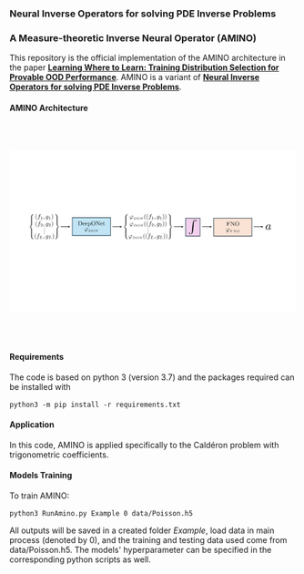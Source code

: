 ### Neural Inverse Operators for solving PDE Inverse Problems
### A Measure-theoretic Inverse Neural Operator (AMINO)
This repository is the official implementation of the AMINO architecture in the paper [**Learning Where to Learn: Training Distribution Selection for Provable OOD Performance**](https://arxiv.org/abs/2505.21626). AMINO is a variant of [**Neural Inverse Operators for solving PDE Inverse Problems**](https://openreview.net/pdf?id=S4fEjmWg4X).

#### AMINO Architecture
<br/><br/>

<img src="Images/AMINO.png" width="800" >

<br/><br/>

#### Requirements
The code is based on python 3 (version 3.7) and the packages required can be installed with
```
python3 -m pip install -r requirements.txt
```

#### Application
In this code, AMINO is applied specifically to the Caldéron problem with trigonometric coefficients.

#### Models Training
To train AMINO:
```
python3 RunAmino.py Example 0 data/Poisson.h5
```
All outputs will be saved in a created folder *Example*, load data in main process (denoted by 0), and the training and testing data used come from data/Poisson.h5. The models' hyperparameter can be specified in the corresponding python scripts as well.
